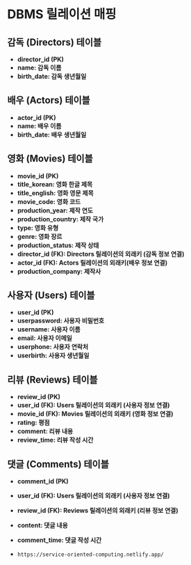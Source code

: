 # DBMS 릴레이션 매핑

## 감독 (Directors) 테이블

- **director_id (PK)**
- **name: 감독 이름**
- **birth_date: 감독 생년월일**

## 배우 (Actors) 테이블

- **actor_id (PK)**
- **name: 배우 이름**
- **birth_date: 배우 생년월일**

## 영화 (Movies) 테이블

- **movie_id (PK)**
- **title_korean: 영화 한글 제목**
- **title_english: 영화 영문 제목**
- **movie_code: 영화 코드**
- **production_year: 제작 연도**
- **production_country: 제작 국가**
- **type: 영화 유형**
- **genre: 영화 장르**
- **production_status: 제작 상태**
- **director_id (FK): Directors 릴레이션의 외래키 (감독 정보 연결)**
- **actor_id (FK): Actors 릴레이션의 외래키(배우 정보 연결)**
- **production_company: 제작사**

## 사용자 (Users) 테이블

- **user_id (PK)**
- **userpassword: 사용자 비밀번호**
- **username: 사용자 이름**
- **email: 사용자 이메일**
- **userphone: 사용자 연락처**
- **userbirth: 사용자 생년월일**

## 리뷰 (Reviews) 테이블

- **review_id (PK)**
- **user_id (FK): Users 릴레이션의 외래키 (사용자 정보 연결)**
- **movie_id (FK): Movies 릴레이션의 외래키 (영화 정보 연결)**
- **rating: 평점**
- **comment: 리뷰 내용**
- **review_time: 리뷰 작성 시간**

## 댓글 (Comments) 테이블

- **comment_id (PK)**
- **user_id (FK): Users 릴레이션의 외래키 (사용자 정보 연결)**
- **review_id (FK): Reviews 릴레이션의 외래키 (리뷰 정보 연결)**
- **content: 댓글 내용**
- **comment_time: 댓글 작성 시간**

- `https://service-oriented-computing.netlify.app/`
